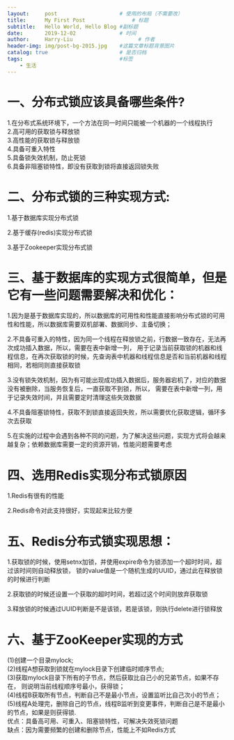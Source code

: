 ```yaml
---
layout:     post                    # 使用的布局（不需要改）
title:      My First Post               # 标题 
subtitle:   Hello World, Hello Blog #副标题
date:       2019-12-02              # 时间
author:     Harry-Liu                     # 作者
header-img: img/post-bg-2015.jpg    #这篇文章标题背景图片
catalog: true                       # 是否归档
tags:                               #标签
    - 生活
---
```

<h1>一、分布式锁应该具备哪些条件?</h1>
1.在分布式系统环境下，一个方法在同一时间只能被一个机器的一个线程执行<br/>
2.高可用的获取锁与释放锁<br/>
3.高性能的获取锁与释放锁<br/>
4.具备可重入特性<br/>
5.具备锁失效机制，防止死锁<br/>
6.具备非阻塞锁特性，即没有获取到锁将直接返回锁失败<br/>
<h1>二、分布式锁的三种实现方式:</h1>
<p>1.基于数据库实现分布式锁 </p>
<p>2.基于缓存(redis)实现分布式锁 </p>
<p>3.基于Zookeeper实现分布式锁</p>
<h1>三、基于数据库的实现方式很简单，但是它有一些问题需要解决和优化：</h1>
<p>1.因为是基于数据库实现的，所以数据库的可用性和性能直接影响分布式锁的可用性和性能，所以数据库需要双机部署、数据同步、主备切换；</p>
<p>2.不具备可重入的特性，因为同一个线程在释放锁之前，行数据一致存在，无法再次成功插入数据，所以，需要在表中新增一列，
用于记录当前获取锁的机器和线程信息，在再次获取锁的时候，先查询表中机器和线程信息是否和当前机器和线程相同，若相同则直接获取锁</p>
<p>3.没有锁失效机制，因为有可能出现成功插入数据后，服务器宕机了，对应的数据没有被删除，当服务恢复后，一直获取不到锁，所以，
需要在表中新增一列，用于记录失效时间，并且需要定时清理这些失效数据</p>
<p>4.不具备阻塞锁特性，获取不到锁直接返回失败，所以需要优化获取逻辑，循环多次去获取</p>
<p>5.在实施的过程中会遇到各种不同的问题，为了解决这些问题，实现方式将会越来越复杂；依赖数据库需要一定的资源开销，性能问题需要考虑</p>
<h1>四、选用Redis实现分布式锁原因</h1>
<p>1.Redis有很有的性能</p>
<p>2.Redis命令对此支持很好，实现起来比较方便</p>
<h1>五、Redis分布式锁实现思想：</h1>
<p>1.获取锁的时候，使用setnx加锁，并使用expire命令为锁添加一个超时时间，超过该时间则自动释放锁，
锁的value值是一个随机生成的UUID，通过此在释放锁的时候进行判断</p>
<p>2.获取锁的时候还设置一个获取的超时时间，若超过这个时间则放弃获取锁</p>
<p>3.释放锁的时候通过UUID判断是不是该锁，若是该锁，则执行delete进行锁释放</p>
<h1>六、基于ZooKeeper实现的方式</h1>
(1)创建一个目录mylock;<br/>
(2)线程A想获取到锁就在mylock目录下创建临时顺序节点;<br/>
(3)获取mylock目录下所有的子节点，然后获取比自己小的兄弟节点，如果不存在，
则说明当前线程顺序号最小，获得锁；<br/>
(4)线程B获取所有节点，判断自己不是最小节点，设置监听比自己次小的节点；<br/>
(5)线程A处理完，删除自己的节点，线程B监听到变更事件，判断自己是不是最小的节点，如果是则获得锁.<br/>
优点：具备高可用、可重入、阻塞锁特性，可解决失效死锁问题 <br/>
缺点：因为需要频繁的创建和删除节点，性能上不如Redis方式 <br/>
